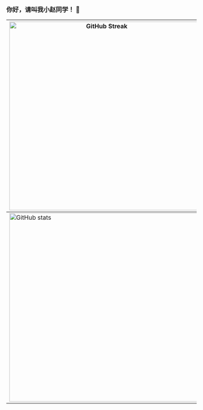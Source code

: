 ### 你好，请叫我小赵同学！ 👋

|<img src="https://github-readme-streak-stats.herokuapp.com?user=imzql&theme=vue&locale=zh_Hans&date_format=%5BY.%5Dn.j&hide_border=true" alt="GitHub Streak" width="500"/>|
|---|
|<img alt="GitHub stats" src="https://github-readme-stats.vercel.app/api?username=imql&amp;theme=vue&amp;show_icons=true&hide_border=true" width="500"/>|
